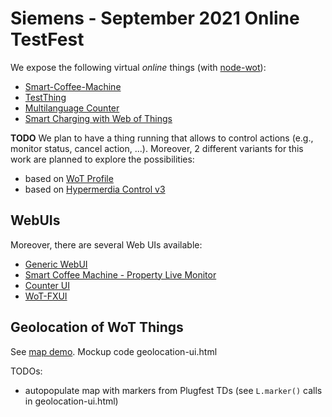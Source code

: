 # Siemens - September 2021 Online TestFest

We expose the following virtual *online* things (with [node-wot](https://github.com/eclipse/thingweb.node-wot/)):
* [Smart-Coffee-Machine](http://plugfest.thingweb.io:8083/smart-coffee-machine)
* [TestThing](http://plugfest.thingweb.io:8083/testthing)
* [Multilanguage Counter](http://plugfest.thingweb.io:8083/counter)
* [Smart Charging with Web of Things](https://github.com/sebastiankb/wot-smart-charging)

**TODO** We plan to have a thing running that allows to control actions (e.g., monitor status, cancel action, ...). Moreover, 2 different variants for this work are planned to explore the possibilities:
* based on [WoT Profile](https://w3c.github.io/wot-profile/#actions)
* based on [Hypermerdia Control v3](https://github.com/w3c/wot-thing-description/tree/main/proposals/hypermerdia-control-3)

## WebUIs

Moreover, there are several Web UIs available:
* [Generic WebUI](http://plugfest.thingweb.io/webui/)
* [Smart Coffee Machine - Property Live Monitor](http://plugfest.thingweb.io/examples/smart-coffee-machine.html)
* [Counter UI](http://plugfest.thingweb.io/examples/counter.html)
* [WoT-FXUI](http://plugfest.thingweb.io:8088/test/fullscreen/default)


## Geolocation of WoT Things

See [map demo](https://danielpeintner.github.io/wot-pages/2021.03.Online/geolocation-ui.html).
Mockup code geolocation-ui.html

TODOs:
* autopopulate map with markers from Plugfest TDs (see `L.marker()` calls in geolocation-ui.html)